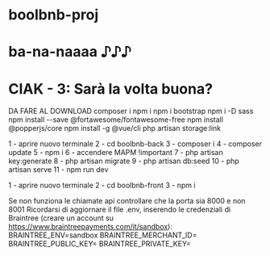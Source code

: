 # boolbnb-proj

# ba-na-naaaa ♪♪♪

# CIAK - 3: Sarà la volta buona?

DA FARE AL DOWNLOAD
composer i
npm i
npm i bootstrap
npm i -D sass
npm install --save @fortawesome/fontawesome-free
npm install @popperjs/core
npm install -g @vue/cli
php artisan storage:link

1 - aprire nuovo terminale
2 - cd boolbnb-back
3 - composer i
4 - composer update
5 - npm i
6 - accendere MAPM !important
7 - php artisan key:generate
8 - php artisan migrate
9 - php artisan db:seed
10 - php artisan serve
11 - npm run dev

1 - aprire nuovo terminale
2 - cd boolbnb-front
3 - npm i

Se non funziona le chiamate api controllare che la porta sia 8000 e non 8001
Ricordarsi di aggiornare il file .env, inserendo le credenziali di Braintree (creare un account su https://www.braintreepayments.com/it/sandbox):
BRAINTREE_ENV=sandbox
BRAINTREE_MERCHANT_ID=
BRAINTREE_PUBLIC_KEY=
BRAINTREE_PRIVATE_KEY=
